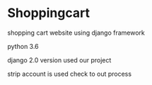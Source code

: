 # Shoppingcart
shopping cart website using django framework

python 3.6

django 2.0 version used our project

strip account is used check to out process

